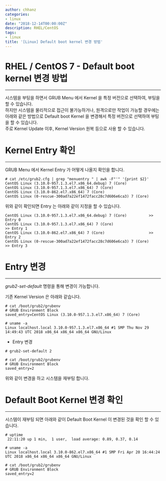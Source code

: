 ```yaml
---
author: chhanz
categories:
- linux
date: "2018-12-14T00:00:00Z"
description: RHEL/CentOS
tags:
- linux
title: '[Linux] Default boot kernel 변경 방법'
---
```


# RHEL / CentOS 7 - Default boot kernel 변경 방법
* * * 

시스템을 부팅을 하면서 GRUB Menu 에서 Kernel 을 특정 버전으로 선택하여, 부팅을 할 수 있습니다.   
하지만 시스템을 물리적으로 접근이 불가능하거나, 원격으로만 작업이 가능할 경우에는 아래와 같은 방법으로 Default boot Kernel 을 변경해서 특정 버전으로 선택하여 부팅을 할 수 있습니다.   
주로 Kernel Update 이후, Kernel Version 원복 등으로 사용 할 수 있습니다.   

# Kernel Entry 확인
* * *
GRUB Menu 에서 Kernel Entry 가 어떻게 나올지 확인을 합니다.   

```
# cat /etc/grub2.cfg | grep "menuentry " | awk -F"'" '{print $2}'
CentOS Linux (3.10.0-957.1.3.el7.x86_64.debug) 7 (Core)
CentOS Linux (3.10.0-957.1.3.el7.x86_64) 7 (Core)
CentOS Linux (3.10.0-862.el7.x86_64) 7 (Core)
CentOS Linux (0-rescue-300ad7a22ef1472facc28c7d606e6ca3) 7 (Core)
```
위와 같이 확인되면 Entry 는 아래와 같이 지정을 할 수 있습니다.

```
CentOS Linux (3.10.0-957.1.3.el7.x86_64.debug) 7 (Core)			 >> Entry 0
CentOS Linux (3.10.0-957.1.3.el7.x86_64) 7 (Core) 					 >> Entry 1 
CentOS Linux (3.10.0-862.el7.x86_64) 7 (Core)					 >> Entry 2
CentOS Linux (0-rescue-300ad7a22ef1472facc28c7d606e6ca3) 7 (Core) 	 >> Entry 3
```

# Entry 변경
* * *
_grub2-set-default_ 명령을 통해 변경이 가능합니다.   

기존 Kernel Version 은 아래와 같습니다.   

~~~
# cat /boot/grub2/grubenv
# GRUB Environment Block
saved_entry=CentOS Linux (3.10.0-957.1.3.el7.x86_64) 7 (Core)

# uname -a
Linux localhost.local 3.10.0-957.1.3.el7.x86_64 #1 SMP Thu Nov 29 14:49:43 UTC 2018 x86_64 x86_64 x86_64 GNU/Linux
~~~

* Entry 변경

~~~
# grub2-set-default 2

# cat /boot/grub2/grubenv
# GRUB Environment Block
saved_entry=2
~~~

위와 같이 변경을 하고 시스템을 재부팅 합니다.   

# Default Boot Kernel 변경 확인
* * *
시스템이 재부팅 되면 아래와 같이 Default Boot Kernel 이 변경된 것을 확인 할 수 있습니다.   
~~~
# uptime
 22:11:20 up 1 min,  1 user,  load average: 0.89, 0.37, 0.14

# uname -a
Linux localhost.local 3.10.0-862.el7.x86_64 #1 SMP Fri Apr 20 16:44:24 UTC 2018 x86_64 x86_64 x86_64 GNU/Linux

# cat /boot/grub2/grubenv
# GRUB Environment Block
saved_entry=2

~~~
